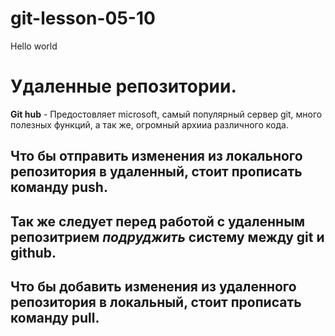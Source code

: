 # git-lesson-05-10

Hello world

# Удаленные репозитории.

**Git hub** - Предостовляет microsoft, самый популярный сервер git, много полезных функций, а так же, огромный архииа различного кода.

## Что бы отправить изменения из локального репозитория в удаленный, стоит прописать команду push.

## Так же следует перед работой с удаленным репозитрием *подруджить* систему между git и github.

## Что бы добавить изменения из удаленного репозитория в локальный, стоит прописать команду pull.